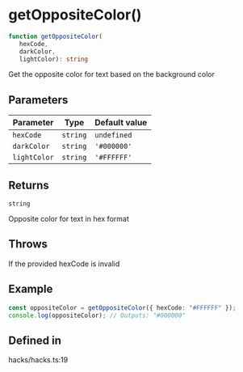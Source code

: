 # getOppositeColor()

```ts
function getOppositeColor(
   hexCode, 
   darkColor, 
   lightColor): string
```

Get the opposite color for text based on the background color

## Parameters

| Parameter | Type | Default value |
| ------ | ------ | ------ |
| `hexCode` | `string` | `undefined` |
| `darkColor` | `string` | `'#000000'` |
| `lightColor` | `string` | `'#FFFFFF'` |

## Returns

`string`

Opposite color for text in hex format

## Throws

If the provided hexCode is invalid

## Example

```ts
const oppositeColor = getOppositeColor({ hexCode: "#FFFFFF" });
console.log(oppositeColor); // Outputs: "#000000"
```

## Defined in

hacks/hacks.ts:19
